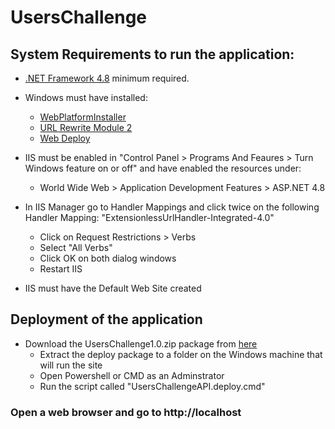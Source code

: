 # UsersChallenge

## System Requirements to run the application: ##

- [.NET Framework 4.8](https://dotnet.microsoft.com/download/dotnet-framework/net48) minimum required.

- Windows must have installed:
	- [WebPlatformInstaller](https://www.microsoft.com/web/downloads/platform.aspx)
	- [URL Rewrite Module 2](https://www.microsoft.com/en-us/download/details.aspx?id=7435)
	- [Web Deploy](https://www.microsoft.com/en-us/download/details.aspx?id=43717)

- IIS must be enabled in "Control Panel > Programs And Feaures > Turn Windows feature on or off" and have enabled the resources under:
	- World Wide Web > Application Development Features > ASP.NET 4.8 

- In IIS Manager go to Handler Mappings and click twice on the following Handler Mapping: "ExtensionlessUrlHandler-Integrated-4.0"
	- Click on Request Restrictions > Verbs
	- Select "All Verbs"
	- Click OK on both dialog windows
	- Restart IIS

- IIS must have the Default Web Site created

## Deployment of the application ##
- Download the UsersChallenge1.0.zip package from [here](https://github.com/lucasvcardoso/UsersTechChallenge/releases/tag/1.0)
	- Extract the deploy package to a folder on the Windows machine that will run the site
	- Open Powershell or CMD as an Adminstrator
	- Run the script called "UsersChallengeAPI.deploy.cmd"

### Open a web browser and go to http://localhost ###
	
